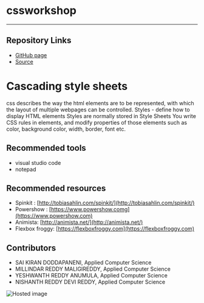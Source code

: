 # cssworkshop

--------------------------------------------------------------------------------------------------------------


## Repository Links
-  [GitHub page](https://saikirandd.github.io/cssworkshop/ "page")
-  [Source ](https://github.com/saikirandd/cssworkshop "Source")
# **Cascading style sheets**
css describes the way the html elements are to be represented, with which the layout of multiple webpages can be controlled.
Styles - define how to display HTML elements
Styles are normally stored in Style Sheets
You write CSS rules in elements, and modify properties of those elements such as color, background color, width, border, font etc.



## Recommended tools
- visual studio code
- notepad





## Recommended resources
- Spinkit : [http://tobiasahlin.com/spinkit/](http://tobiasahlin.com/spinkit/)
- Powershow : [https://www.powershow.comg](https://www.powershow.com)
- Animista: [http://animista.net/](http://animista.net/)
- Flexbox froggy: [https://flexboxfroggy.com](https://flexboxfroggy.com)



## Contributors
- SAI KIRAN DODDAPANENI, Applied Computer Science
- MILLINDAR REDDY MALIGIREDDY, Applied Computer Science
- YESHWANTH REDDY ANUMULA, Applied Computer Science
- NISHANTH REDDY DEVI REDDY, Applied Computer Science








![Hosted image](https://pbs.twimg.com/profile_images/1022127316862783488/yEGrou7L_400x400.jpg " " )





